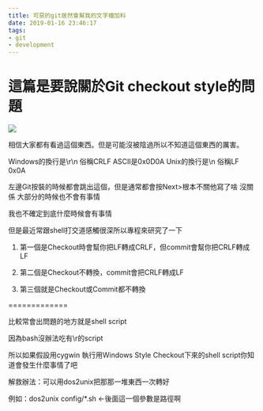 ```yaml
---
title: 可惡的git居然會幫我的文字檔加料
date: 2019-01-16 23:46:17
tags:
- git
- development
---
```


# 這篇是要說關於Git checkout style的問題

![](/assets/擷取.PNG)

相信大家都有看過這個東西。但是可能沒被陰過所以不知道這個東西的厲害。

Windows的換行是\r\n 俗稱CRLF ASCII是0x0D0A
Unix的換行是\n 俗稱LF 0x0A

左邊Git按裝的時候都會跳出這個，但是通常都會按Next&gt;根本不關他寫了啥
沒關係
大部分的時候也不會有事情

我也不確定到底什麼時候會有事情

但是最近常跟shell打交道感觸很深所以專程來研究了一下

1. 第一個是Checkout時會幫你把LF轉成CRLF，但commit會幫你把CRLF轉成LF

2. 第二個是Checkout不轉換，commit會把CRLF轉成LF

3. 第三個就是Checkout或Commit都不轉換

=============

比較常會出問題的地方就是shell script

因為bash沒辦法吃有\r的script

所以如果假設用cygwin 執行用Windows Style Checkout下來的shell script你知道會發生什麼事情了吧

解救辦法：可以用dos2unix把那那一堆東西一次轉好

例如：dos2unix config/\*.sh <-後面這一個參數是路徑啊







